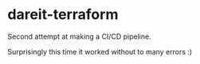 # dareit-terraform

Second attempt at making a CI/CD pipeline. 

Surprisingly this time it worked without to many errors :)
